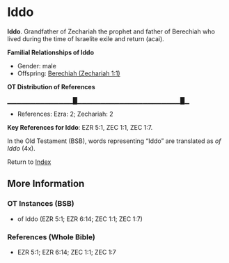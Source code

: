 # Iddo
**Iddo**. 
Grandfather of Zechariah the prophet and father of Berechiah who lived during the time of Israelite exile and return (acai). 




**Familial Relationships of Iddo**


* Gender: male
* Offspring: [Berechiah (Zechariah 1:1)](Berechiah.6.md)


**OT Distribution of References**

▁▁▁▁▁▁▁▁▁▁▁▁▁▁█▁▁▁▁▁▁▁▁▁▁▁▁▁▁▁▁▁▁▁▁▁▁█▁
* References: Ezra: 2; Zechariah: 2



**Key References for Iddo**: 
EZR 5:1, ZEC 1:1, ZEC 1:7. 


In the Old Testament (BSB), words representing “Iddo” are translated as 
*of Iddo* (4x). 




Return to [Index](00-Index.md)

## More Information

### OT Instances (BSB)

* of Iddo (EZR 5:1; EZR 6:14; ZEC 1:1; ZEC 1:7)



### References (Whole Bible)

* EZR 5:1; EZR 6:14; ZEC 1:1; ZEC 1:7



